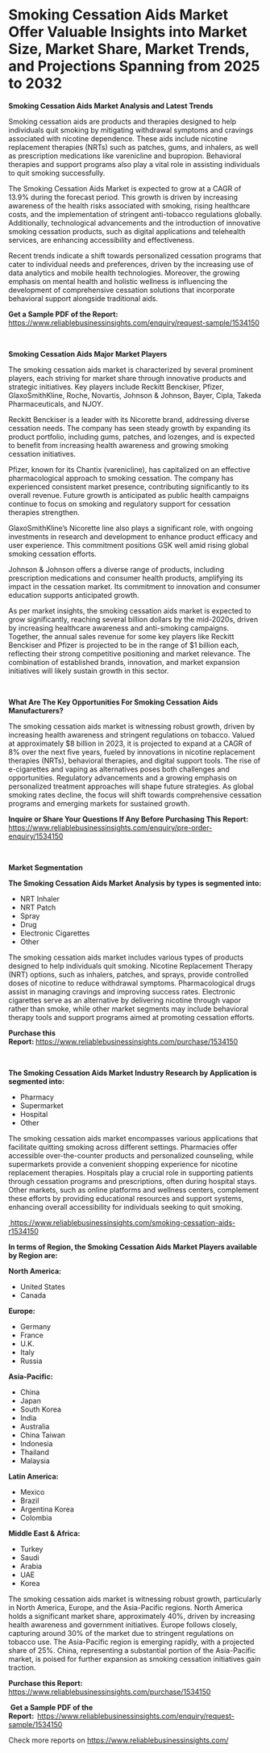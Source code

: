 <p><h1>Smoking Cessation Aids Market Offer Valuable Insights into Market Size, Market Share, Market Trends, and Projections Spanning from 2025 to 2032</h1></p><p><strong>Smoking Cessation Aids Market Analysis and Latest Trends</strong></p>
<p><p>Smoking cessation aids are products and therapies designed to help individuals quit smoking by mitigating withdrawal symptoms and cravings associated with nicotine dependence. These aids include nicotine replacement therapies (NRTs) such as patches, gums, and inhalers, as well as prescription medications like varenicline and bupropion. Behavioral therapies and support programs also play a vital role in assisting individuals to quit smoking successfully.</p><p>The Smoking Cessation Aids Market is expected to grow at a CAGR of 13.9% during the forecast period. This growth is driven by increasing awareness of the health risks associated with smoking, rising healthcare costs, and the implementation of stringent anti-tobacco regulations globally. Additionally, technological advancements and the introduction of innovative smoking cessation products, such as digital applications and telehealth services, are enhancing accessibility and effectiveness. </p><p>Recent trends indicate a shift towards personalized cessation programs that cater to individual needs and preferences, driven by the increasing use of data analytics and mobile health technologies. Moreover, the growing emphasis on mental health and holistic wellness is influencing the development of comprehensive cessation solutions that incorporate behavioral support alongside traditional aids.</p></p>
<p><strong>Get a Sample PDF of the Report:&nbsp;</strong> <a href="https://www.reliablebusinessinsights.com/enquiry/request-sample/1534150?utm_campaign=2774&utm_medium=2&utm_source=Github&utm_content=ia&utm_term=08032025&utm_id=smoking-cessation-aids">https://www.reliablebusinessinsights.com/enquiry/request-sample/1534150</a></p>
<p>&nbsp;</p>
<p><strong>Smoking Cessation Aids Major Market Players</strong></p>
<p><p>The smoking cessation aids market is characterized by several prominent players, each striving for market share through innovative products and strategic initiatives. Key players include Reckitt Benckiser, Pfizer, GlaxoSmithKline, Roche, Novartis, Johnson & Johnson, Bayer, Cipla, Takeda Pharmaceuticals, and NJOY.</p><p>Reckitt Benckiser is a leader with its Nicorette brand, addressing diverse cessation needs. The company has seen steady growth by expanding its product portfolio, including gums, patches, and lozenges, and is expected to benefit from increasing health awareness and growing smoking cessation initiatives.</p><p>Pfizer, known for its Chantix (varenicline), has capitalized on an effective pharmacological approach to smoking cessation. The company has experienced consistent market presence, contributing significantly to its overall revenue. Future growth is anticipated as public health campaigns continue to focus on smoking and regulatory support for cessation therapies strengthen.</p><p>GlaxoSmithKline’s Nicorette line also plays a significant role, with ongoing investments in research and development to enhance product efficacy and user experience. This commitment positions GSK well amid rising global smoking cessation efforts.</p><p>Johnson & Johnson offers a diverse range of products, including prescription medications and consumer health products, amplifying its impact in the cessation market. Its commitment to innovation and consumer education supports anticipated growth.</p><p>As per market insights, the smoking cessation aids market is expected to grow significantly, reaching several billion dollars by the mid-2020s, driven by increasing healthcare awareness and anti-smoking campaigns. Together, the annual sales revenue for some key players like Reckitt Benckiser and Pfizer is projected to be in the range of $1 billion each, reflecting their strong competitive positioning and market relevance. The combination of established brands, innovation, and market expansion initiatives will likely sustain growth in this sector.</p></p>
<p>&nbsp;</p>
<p><strong>What Are The Key Opportunities For Smoking Cessation Aids Manufacturers?</strong></p>
<p><p>The smoking cessation aids market is witnessing robust growth, driven by increasing health awareness and stringent regulations on tobacco. Valued at approximately $8 billion in 2023, it is projected to expand at a CAGR of 8% over the next five years, fueled by innovations in nicotine replacement therapies (NRTs), behavioral therapies, and digital support tools. The rise of e-cigarettes and vaping as alternatives poses both challenges and opportunities. Regulatory advancements and a growing emphasis on personalized treatment approaches will shape future strategies. As global smoking rates decline, the focus will shift towards comprehensive cessation programs and emerging markets for sustained growth.</p></p>
<p><strong>Inquire or Share Your Questions If Any Before Purchasing This Report:</strong> <a href="https://www.reliablebusinessinsights.com/enquiry/pre-order-enquiry/1534150?utm_campaign=2774&utm_medium=2&utm_source=Github&utm_content=ia&utm_term=08032025&utm_id=smoking-cessation-aids">https://www.reliablebusinessinsights.com/enquiry/pre-order-enquiry/1534150</a></p>
<p>&nbsp;</p>
<p><strong>Market Segmentation</strong></p>
<p><strong>The Smoking Cessation Aids Market Analysis by types is segmented into:</strong></p>
<p><ul><li>NRT Inhaler</li><li>NRT Patch</li><li>Spray</li><li>Drug</li><li>Electronic Cigarettes</li><li>Other</li></ul></p>
<p><p>The smoking cessation aids market includes various types of products designed to help individuals quit smoking. Nicotine Replacement Therapy (NRT) options, such as inhalers, patches, and sprays, provide controlled doses of nicotine to reduce withdrawal symptoms. Pharmacological drugs assist in managing cravings and improving success rates. Electronic cigarettes serve as an alternative by delivering nicotine through vapor rather than smoke, while other market segments may include behavioral therapy tools and support programs aimed at promoting cessation efforts.</p></p>
<p><strong>Purchase this Report:&nbsp;</strong><a href="https://www.reliablebusinessinsights.com/purchase/1534150?utm_campaign=2774&utm_medium=2&utm_source=Github&utm_content=ia&utm_term=08032025&utm_id=smoking-cessation-aids">https://www.reliablebusinessinsights.com/purchase/1534150</a></p>
<p>&nbsp;</p>
<p><strong>The Smoking Cessation Aids Market Industry Research by Application is segmented into:</strong></p>
<p><ul><li>Pharmacy</li><li>Supermarket</li><li>Hospital</li><li>Other</li></ul></p>
<p><p>The smoking cessation aids market encompasses various applications that facilitate quitting smoking across different settings. Pharmacies offer accessible over-the-counter products and personalized counseling, while supermarkets provide a convenient shopping experience for nicotine replacement therapies. Hospitals play a crucial role in supporting patients through cessation programs and prescriptions, often during hospital stays. Other markets, such as online platforms and wellness centers, complement these efforts by providing educational resources and support systems, enhancing overall accessibility for individuals seeking to quit smoking.</p></p>
<p><a href="https://www.reliablebusinessinsights.com/smoking-cessation-aids-r1534150?utm_campaign=2774&utm_medium=2&utm_source=Github&utm_content=ia&utm_term=08032025&utm_id=smoking-cessation-aids">&nbsp;https://www.reliablebusinessinsights.com/smoking-cessation-aids-r1534150</a></p>
<p><strong>In terms of Region, the Smoking Cessation Aids Market Players available by Region are:</strong></p>
<p>
    <p> <strong> North America: </strong>
        <ul>
            <li>United States</li>
            <li>Canada</li>
        </ul>
        </p> 
    <p> <strong> Europe: </strong>
        <ul>
            <li>Germany</li>
            <li>France</li>
            <li>U.K.</li>
            <li>Italy</li>
            <li>Russia</li>
        </ul>
        </p> 
    <p> <strong> Asia-Pacific: </strong>
        <ul>
            <li>China</li>
            <li>Japan</li>
            <li>South Korea</li>
            <li>India</li>
            <li>Australia</li>
            <li>China Taiwan</li>
            <li>Indonesia</li>
            <li>Thailand</li>
            <li>Malaysia</li>
        </ul>
        </p> 
    <p> <strong> Latin America: </strong>
        <ul>
            <li>Mexico</li>
            <li>Brazil</li>
            <li>Argentina Korea</li>
            <li>Colombia</li>
        </ul>
        </p> 
    <p> <strong> Middle East & Africa: </strong>
        <ul>
            <li>Turkey</li>
            <li>Saudi</li>
            <li>Arabia</li>
            <li>UAE</li>
            <li>Korea</li>
        </ul>
    </p>
    </p>
<p><p>The smoking cessation aids market is witnessing robust growth, particularly in North America, Europe, and the Asia-Pacific regions. North America holds a significant market share, approximately 40%, driven by increasing health awareness and government initiatives. Europe follows closely, capturing around 30% of the market due to stringent regulations on tobacco use. The Asia-Pacific region is emerging rapidly, with a projected share of 25%. China, representing a substantial portion of the Asia-Pacific market, is poised for further expansion as smoking cessation initiatives gain traction.</p></p>
<p><strong>Purchase this Report: </strong><a href="https://www.reliablebusinessinsights.com/purchase/1534150?utm_campaign=2774&utm_medium=2&utm_source=Github&utm_content=ia&utm_term=08032025&utm_id=smoking-cessation-aids">https://www.reliablebusinessinsights.com/purchase/1534150</a></p>
<p>&nbsp;<strong>Get a Sample PDF of the Report:&nbsp;&nbsp;</strong><a href="https://www.reliablebusinessinsights.com/enquiry/request-sample/1534150?utm_campaign=2774&utm_medium=2&utm_source=Github&utm_content=ia&utm_term=08032025&utm_id=smoking-cessation-aids">https://www.reliablebusinessinsights.com/enquiry/request-sample/1534150</a></p>
<p><strong></strong></p>
<p>Check more reports on <a href="https://www.reliablebusinessinsights.com/?utm_campaign=2774&utm_medium=2&utm_source=Github&utm_content=ia&utm_term=08032025&utm_id=smoking-cessation-aids">https://www.reliablebusinessinsights.com/</a></p>